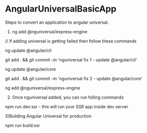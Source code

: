 # AngularUniversalBasicApp
 Steps to convert an application to angular universal.

 1) ng add @nguniversal/express-engine

 // if adding universal is getting failed then follow these commands

 ng update @angular/cli

git add . && git commit -m 'nguniversal fix 1 - update @angular/cli'

ng update @angular/core

git add . && git commit -m 'nguniversal fix 2 - update @angular/core'

ng add @nguniversal/express-engine

2) Once nguniversal added, you can run folling commands 

npm run dev:ssr - this will run your SSR app inside dev server

3)Building Angular Universal for production

npm run build:ssr


